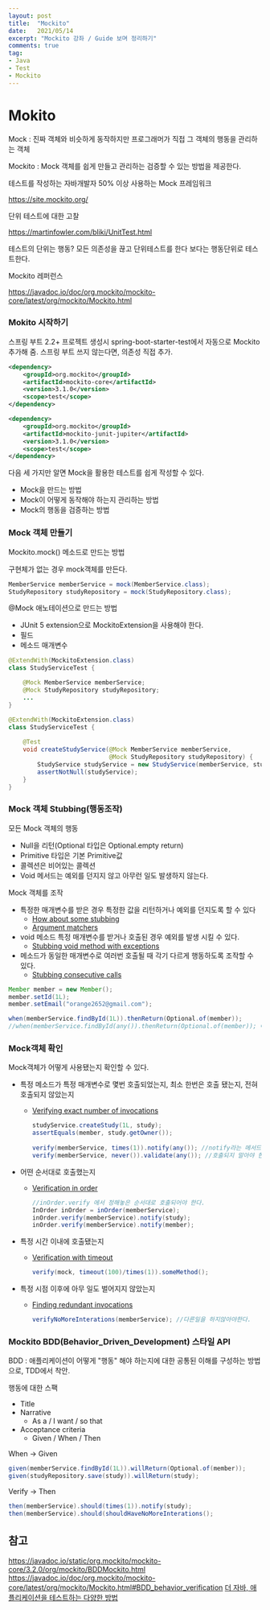 ```yaml
---
layout: post 
title:  "Mockito"
date:   2021/05/14 
excerpt: "Mockito 강좌 / Guide 보며 정리하기"
comments: true 
tag:
- Java
- Test
- Mockito
---
```




# Mokito

Mock : 진짜 객체와 비슷하게 동작하지만 프로그래머가 직접 그 객체의 행동을 관리하는 객체

Mockito : Mock 객체를 쉽게 만들고 관리하는 검증할 수 있는 방법을 제공한다.

테스트를 작성하는 자바개발자 50% 이상 사용하는 Mock 프레임워크

https://site.mockito.org/

단위 테스트에 대한 고찰

https://martinfowler.com/bliki/UnitTest.html

테스트의 단위는 행동? 모든 의존성을 끊고 단위테스트를 한다 보다는 행동단위로 테스트한다.

Mockito 레퍼런스

https://javadoc.io/doc/org.mockito/mockito-core/latest/org/mockito/Mockito.html

### Mokito 시작하기

스프링 부트 2.2+ 프로젝트 생성시 spring-boot-starter-test에서 자동으로 Mockito 추가해 줌.
스프링 부트 쓰지 않는다면, 의존성 직접 추가.

``` xml
<dependency>
    <groupId>org.mockito</groupId>
    <artifactId>mockito-core</artifactId>
    <version>3.1.0</version>
    <scope>test</scope>
</dependency>

<dependency>
    <groupId>org.mockito</groupId>
    <artifactId>mockito-junit-jupiter</artifactId>
    <version>3.1.0</version>
    <scope>test</scope>
</dependency>

```

다음 세 가지만 알면 Mock을 활용한 테스트를 쉽게 작성할 수 있다.

- Mock을 만드는 방법
- Mock이 어떻게 동작해야 하는지 관리하는 방법
- Mock의 행동을 검증하는 방법

### Mock 객체 만들기

Mockito.mock() 메소드로 만드는 방법

구현체가 없는 경우 mock객체를 만든다.

``` java
MemberService memberService = mock(MemberService.class);
StudyRepository studyRepository = mock(StudyRepository.class);
```

@Mock 애노테이션으로 만드는 방법

- JUnit 5 extension으로 MockitoExtension을 사용해야 한다.
- 필드
- 메소드 매개변수

``` java
@ExtendWith(MockitoExtension.class)
class StudyServiceTest {

    @Mock MemberService memberService;
    @Mock StudyRepository studyRepository;
  	...
}
```

``` java
@ExtendWith(MockitoExtension.class)
class StudyServiceTest {
    
    @Test
    void createStudyService(@Mock MemberService memberService,
                            @Mock StudyRepository studyRepository) {
        StudyService studyService = new StudyService(memberService, studyRepository);
        assertNotNull(studyService);
    }
}
```

### Mock 객체 Stubbing(행동조작)

모든 Mock 객체의 행동

- Null을 리턴(Optional 타입은 Optional.empty return)
- Primitive 타입은 기본 Primitive값
- 콜렉션은 비어있는 콜렉션
- Void 메서드는 예외를 던지지 않고 아무런 일도 발생하지 않는다.

Mock 객체를 조작

- 특정한 매개변수를 받은 경우 특정한 값을 리턴하거나 예외를 던지도록 할 수 있다
    - [How about some stubbing](https://javadoc.io/doc/org.mockito/mockito-core/latest/org/mockito/Mockito.html#2)
    - [Argument matchers](https://javadoc.io/doc/org.mockito/mockito-core/latest/org/mockito/Mockito.html#3)
- void 메소드 특정 매개변수를 받거나 호출된 경우 예외를 발생 시킬 수 있다.
    - [Stubbing void method with exceptions](https://javadoc.io/doc/org.mockito/mockito-core/latest/org/mockito/Mockito.html#5)
- 메소드가 동일한 매개변수로 여러번 호출될 때 각기 다르게 행동하도록 조작할 수 있다.
    - [Stubbing consecutive calls](https://javadoc.io/doc/org.mockito/mockito-core/latest/org/mockito/Mockito.html#10)

``` java
Member member = new Member();
member.setId(1L);
member.setEmail("orange2652@gmail.com");

when(memberService.findById(1L)).thenReturn(Optional.of(member));
//when(memberService.findById(any()).thenReturn(Optional.of(member)); 어떠한값이 들어오더라도 thenReturn값 리턴

```



### Mock객체 확인

Mock객체가 어떻게 사용됐는지 확인할 수 있다.

- 특정 메소드가 특정 매개변수로 몇번 호출되었는지, 최소 한번은 호출 됐는지, 전혀 호출되지 않았는지

    - [Verifying exact number of invocations](https://javadoc.io/doc/org.mockito/mockito-core/latest/org/mockito/Mockito.html#exact_verification)

      ``` java
      studyService.createStudy(1L, study);
      assertEquals(member, study.getOwner());
       
      verify(memberService, times(1)).notify(any()); //notify라는 메서드가 한번 호출되어야 한다.
      verify(memberService, never()).validate(any()); //호출되지 말아야 한다.
      ```

- 어떤 순서대로 호출했는지

    - [Verification in order](https://javadoc.io/doc/org.mockito/mockito-core/latest/org/mockito/Mockito.html#in_order_verification)

      ``` java
      //inOrder.verify 에서 정해놓은 순서대로 호출되어야 한다.
      InOrder inOrder = inOrder(memberService);
      inOrder.verify(memberService).notify(study); 
      inOrder.verify(memberService).notify(member);
      ```

- 특정 시간 이내에 호출됐는지

    - [Verification with timeout](https://javadoc.io/doc/org.mockito/mockito-core/latest/org/mockito/Mockito.html#verification_timeout)

      ``` java
      verify(mock, timeout(100)/times(1)).someMethod();
      ```

- 특정 시점 이후에 아무 일도 벌어지지 않았는지

    - [Finding redundant invocations](https://javadoc.io/doc/org.mockito/mockito-core/latest/org/mockito/Mockito.html#finding_redundant_invocations)

      ``` java
      verifyNoMoreInterations(memberService); //다른일을 하지않아야한다.
      ```



### Mockito BDD(Behavior_Driven_Development) 스타일 API

BDD : 애플리케이션이 어떻게 "행동" 해야 하는지에 대한 공통된 이해를 구성하는 방법으로, TDD에서 착안.

행동에 대한 스팩

- Title
- Narrative
    - As a / I want / so that
- Acceptance criteria
    - Given / When / Then

When -> Given

``` java
given(memberService.findById(1L)).willReturn(Optional.of(member));
given(studyRepository.save(study)).willReturn(study);
```

Verify -> Then

``` java
then(memberService).should(times(1)).notify(study);
then(memberService).should(shouldHaveNoMoreInterations();
```

## 참고

https://javadoc.io/static/org.mockito/mockito-core/3.2.0/org/mockito/BDDMockito.html
https://javadoc.io/doc/org.mockito/mockito-core/latest/org/mockito/Mockito.html#BDD_behavior_verification
[더 자바, 애플리케이션을 테스트하는 다양한 방법](https://www.inflearn.com/course/the-java-application-test)
